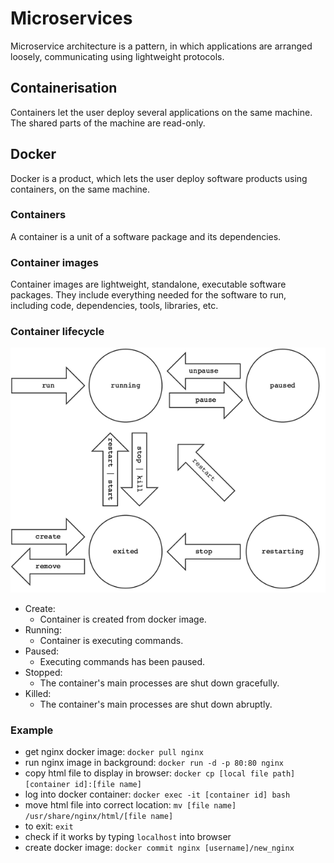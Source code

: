 # Microservices

Microservice architecture is a pattern, in which applications are arranged 
loosely, communicating using lightweight protocols.

## Containerisation

Containers let the user deploy several applications on the same machine. 
The shared parts of the machine are read-only.

## Docker

Docker is a product, which lets the user deploy software products using 
containers, on the same machine.

### Containers

A container is a unit of a software package and its dependencies.

### Container images

Container images are lightweight, standalone, executable software packages.
They include everything needed for the software to run, including code, 
dependencies, tools, libraries, etc.

### Container lifecycle

![docker lifecycle diagram](https://github.com/Benedek4000/eng130_microservices/blob/main/images/docker_lifecycle.png)

- Create:
  - Container is created from docker image.
- Running:
  - Container is executing commands.
- Paused:
  - Executing commands has been paused.
- Stopped:
  - The container's main processes are shut down gracefully.
- Killed:
  - The container's main processes are shut down abruptly.

### Example

- get nginx docker image: `docker pull nginx`  
- run nginx image in background: `docker run -d -p 80:80 nginx`  
- copy html file to display in browser: `docker cp [local file path] [container id]:[file name]`  
- log into docker container: `docker exec -it [container id] bash`  
- move html file into correct location: `mv [file name] /usr/share/nginx/html/[file name]`  
- to exit: `exit`
- check if it works by typing `localhost` into browser
- create docker image: `docker commit nginx [username]/new_nginx`